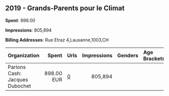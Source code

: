 ## 2019 - Grands-Parents pour le Climat 
**Spent**: 898.00

**Impressions**: 805,894

**Billing Addresses**: Rue Etraz 4,Lausanne,1003,CH

|Organization|Spent|Urls|Impressions|Genders|Age Brackets|Country Codes|
|:---|---:|:---|---:|:---|:---|:---|
|Parlons Cash: Jacques Dubochet|898.00 EUR|[0](https://www.snap.com/political-ads/asset/3a0729202ce2bf5a11c3fd08fbb0aa7bd695154493545daccb3c204cf90a8214?mediaType=mp4)|805,894|||switzerland|
